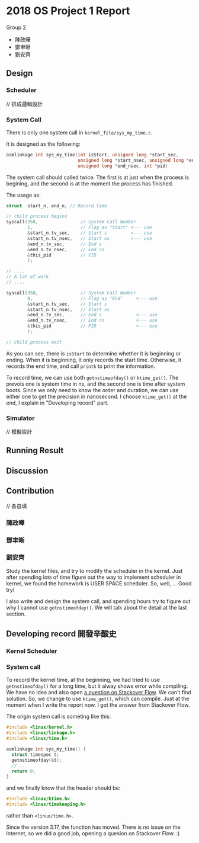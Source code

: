 # 2018 OS Project 1 Report

Group 2

- 陳政曄
- 鄧聿晰
- 劉安齊

## Design

### Scheduler

// 排成邏輯設計

### System Call

There is only one system call in `kernel_file/sys_my_time.c`.

It is designed as the following:

```c
asmlinkage int sys_my_time(int isStart, unsigned long *start_sec,
                           unsigned long *start_nsec, unsigned long *end_sec,
                           unsigned long *end_nsec, int *pid)
```

The system call should called twice. The first is at just when the process is begining, and the second is at the moment the process has finished.

The usage as:

```c
struct  start_n, end_n; // Record time

// child process begins
syscall(350,                // System Call Number
        1,                  // Flag as "Start" <--- use
        &start_n.tv_sec,    // Start s         <--- use
        &start_n.tv_nsec,   // Start ns        <--- use
        &end_n.tv_sec,      // End s
        &end_n.tv_nsec,     // End ns
        &this_pid           // PID
        );

// ....
// A lot of work
// ....

syscall(350,                // System Call Number
        0,                  // Flag as "End"     <--- use
        &start_n.tv_sec,    // Start s
        &start_n.tv_nsec,   // Start ns
        &end_n.tv_sec,      // End s             <--- use
        &end_n.tv_nsec,     // End ns            <--- use
        &this_pid           // PID               <--- use
        );

// Child process exit
```

As you can see, there is `isStart` to determine whether it is beginning or ending. When it is beginning, it only records the start time. Otherwise, it records the end time, and call `printk` to print the information.

To record time, we can use both `getnstimeofday()` or `ktime_get()`. The prevois one is system time in ns, and the second one is time after system boots. Since we only need to know the order and duration, we can use either one to get the precision in nanosecond. I choose `ktime_get()` at the end, I explain in "Developing record" part.

### Simulator

// 模擬設計

## Running Result

## Discussion

## Contribution

// 各自填

### 陳政曄

### 鄧聿晰

### 劉安齊

Study the kernel files, and try to modify the scheduler in the kernel. Just after spending lots of time figure out the way to implement scheduler in kernel, we found
the homework is USER SPACE scheduler. So, well, ... Good try!

I also write and design the system call, and spending hours try to figure out why I cannot use `getnstimeofday()`. We will talk about the detail at the last section.

## Developing record 開發辛酸史

### Kernel Scheduler

### System call

To record the kernel time, at the beginning, we had tried to use `getnstimeofday()` for a long time, but it alway shows error while compiling. We have no idea and also open [a question on Stackover Flow](https://stackoverflow.com/questions/50349294/). We can't find solution. So, we change to use `ktime_get()`, which can compile. Just at the moment when I write the report now. I got the answer from Stackover Flow.

The origin system call is someting like this:

```c
#include <linux/kernel.h>
#include <linux/linkage.h>
#include <linux/time.h>

asmlinkage int sys_my_time() {
  struct timespec t;
  getnstimeofday(&t);
  // ...
  return 0;
}
```

and we finally know that the header should be:

```c
#include <linux/ktime.h>
#include <linux/timekeeping.h>
```

rather than `<linux/time.h>`.

Since the version 3.17, the function has moved. There is no issue on the Internet, so we did a good job, opening a quesion on Stackover Flow. :)
